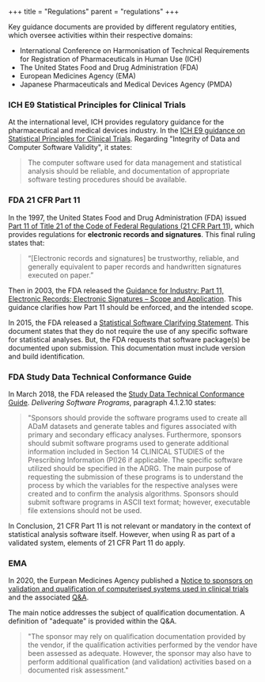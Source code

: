 +++
title = "Regulations"
parent = "regulations"
+++

Key guidance documents are provided by different regulatory entities, which  oversee activities within their respective domains: 

* International Conference on Harmonisation of Technical Requirements for Registration of Pharmaceuticals in Human Use (ICH)
* The United States Food and Drug Administration (FDA)
* European Medicines Agency (EMA) 
* Japanese Pharmaceuticals and Medical Devices Agency (PMDA)

### ICH E9 Statistical Principles for Clinical Trials

At the international level, ICH provides regulatory guidance for the pharmaceutical and medical devices industry. In the [ICH E9 guidance on Statistical Principles for Clinical Trials](https://www.fda.gov/regulatory-information/search-fda-guidance-documents/e9-statistical-principles-clinical-trials). Regarding "Integrity of Data and Computer Software Validity", it states:

> The computer software used for data management and statistical analysis should be reliable, and documentation of appropriate software testing procedures should be available.

### FDA 21 CFR Part 11

In the 1997, the United States Food and Drug Administration (FDA) issued [Part 11 of Title 21 of the Code of Federal Regulations (21 CFR Part 11)](http://www.accessdata.fda.gov/scripts/cdrh/cfdocs/cfCFR/CFRSearch.cfm?CFRPart=11&showFR=1), which provides regulations for **electronic records and signatures**. This final ruling states that:

>“[Electronic records and signatures] be trustworthy, reliable, and generally equivalent to paper records and handwritten signatures executed on paper.”

Then in 2003, the FDA released the [Guidance for Industry: Part 11, Electronic Records; Electronic Signatures – Scope and Application](https://www.fda.gov/media/75414/download). This guidance clarifies how Part 11 should be enforced, and the intended scope.

In 2015, the FDA released a [Statistical Software Clarifying Statement](https://www.fda.gov/media/109552/download). This document states that they do not require the use of any specific software for statistical analyses. But, the FDA requests that software package(s) be documented upon submission. This documentation must include version and build identification.

### FDA Study Data Technical Conformance Guide

In March 2018, the FDA released the [Study Data Technical Conformance Guide](https://www.fda.gov/media/88173/download). *Delivering Software Programs*, paragraph 4.1.2.10 states:

>"Sponsors should provide the software programs used to create all ADaM datasets and generate tables and figures associated with primary and secondary efficacy analyses. Furthermore, sponsors should submit software programs used to generate additional information included in Section 14 CLINICAL STUDIES of the Prescribing Information (PI)26 if applicable. The specific software utilized should be specified in the ADRG.  The main purpose of requesting the submission of these programs is to understand the process by which the variables for the respective analyses were created and to confirm the analysis algorithms. Sponsors should submit software programs in ASCII text format; however, executable file extensions should not be used.

In Conclusion, 21 CFR Part 11 is not relevant or mandatory in the context of statistical analysis software itself. However, when using R as part of a validated system, elements of 21 CFR Part 11 do apply.

### EMA

In 2020, the Eurpean Medicines Agency published a [Notice to sponsors on validation and qualification of computerised systems used in clinical trials](https://www.ema.europa.eu/en/documents/regulatory-procedural-guideline/notice-sponsors-validation-qualification-computerised-systems-used-clinical-trials_en.pdf)
and the associated [Q&A](https://www.ema.europa.eu/en/human-regulatory/research-development/compliance/good-clinical-practice/qa-good-clinical-practice-gcp).

The main notice addresses the subject of qualification documentation.  A definition of "adequate" is provided within the Q&A.

> "The sponsor may rely on qualification documentation provided by the vendor, if the qualification activities performed by the vendor have been assessed as adequate. However, the sponsor may also have to perform additional qualification (and validation) activities based on a documented risk assessment."